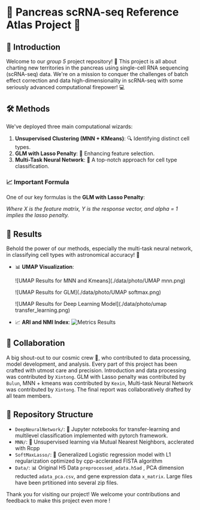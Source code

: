 # 🌟 Pancreas scRNA-seq Reference Atlas Project 🌟

## 🚀 Introduction
Welcome to our *group 5* project repository! 🧬 This project is all about charting new territories in the pancreas using single-cell RNA sequencing (scRNA-seq) data. We're on a mission to conquer the challenges of batch effect correction and data high-dimensionality in scRNA-seq with some seriously advanced computational firepower! 💻

## 🛠 Methods
We've deployed three main computational wizards:
1. **Unsupervised Clustering (MNN + KMeans)**: 🔍 Identifying distinct cell types.
2. **GLM with Lasso Penalty**: 📐 Enhancing feature selection.
3. **Multi-Task Neural Network**: 🧠 A top-notch approach for cell type classification.

### 📈 Important Formula
One of our key formulas is the **GLM with Lasso Penalty**:

*Where X is the feature matrix, Y is the response vector, and alpha = 1 implies the lasso penalty.*

## 🌌 Results
Behold the power of our methods, especially the multi-task neural network, in classifying cell types with astronomical accuracy! 🌠

- 📊 **UMAP Visualization**:

  ![UMAP Results for MNN and Kmeans](./data/photo/UMAP mnn.png)
  
  ![UMAP Results for GLM](./data/photo/UMAP softmax.png)
  
  ![UMAP Results for Deep Learning Model](./data/photo/umap transfer_learning.png)

- 📈 **ARI and NMI Index**:
  ![Metrics Results](#link-to-metrics-image)

## 👥 Collaboration
A big shout-out to our cosmic crew 🚀, who contributed to data processing, model development, and analysis. Every part of this project has been crafted with utmost care and precision.
Introduction and data processing was contributed by `Xintong`. GLM with Lasso penalty was contributed by `Bulun`, MNN + kmeans was contributed by `Kexin`, Multi-task Neural Network was contributed by `Xintong`. The final report was collaboratively drafted by all team members.

## 📁 Repository Structure
- `DeepNeuralNetwork/`: 🤖 Jupyter notebooks for transfer-learning and multilevel classification implemented with pytorch framework.
- `MNN/`: 🧼 Unsupervised learning via Mutual Nearest Neighbors, acclerated with Rcpp
- `SoftMaxLasso/`: 🧼 Generalized Logistic regression model with L1 regularization optimized by cpp-acclerated FISTA algorithm
- `Data/`: 📊 Original H5 Data `preprocessed_adata.h5ad` , PCA dimension reducted `adata_pca.csv`, and gene expression data `x_matrix`. Large files have been prtitioned into several zip files.

Thank you for visiting our project! We welcome your contributions and feedback to make this project even more !
